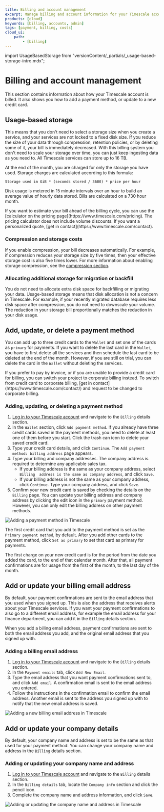 ```yaml
---
title: Billing and account management
excerpt: Manage billing and account information for your Timescale account
products: [cloud]
keywords: [billing, accounts, admin]
tags: [payment, billing, costs]
cloud_ui:
    path:
        - [billing]
---
```


import UsageBasedStorage from "versionContent/_partials/_usage-based-storage-intro.mdx";

# Billing and account management

This section contains information about how your Timescale account is billed.
It also shows you how to add a payment method, or update to a new credit card.

## Usage-based storage

<UsageBasedStorage />

This means that you don't need to select a storage size when you create a
service, and your services are not locked to a fixed disk size. If you reduce
the size of your data through compression, retention policies, or by deleting
some of it, your bill is immediately decreased. With this billing system you
don't need to scale your storage over time, you can just keep ingesting data as
you need to. All Timescale services can store up to 16&nbsp;TB.

At the end of the month, you are charged for only the storage you have used. Storage
charges are calculated according to this formula:

```txt
Storage used in GiB * (seconds stored / 3600) * price per hour
```

Disk usage is metered in 15 minute intervals over an hour to build an average
value of hourly data stored. Bills are calculated on a 730 hour month.

<Highlight type="note">
If you want to estimate your bill ahead of the billing cycle, you can use the
[calculator on the pricing page](https://www.timescale.com/pricing).
The pricing calculator does not include volume discounts. If you want a
personalized quote, [get in contact](https://www.timescale.com/contact).
</Highlight>

### Compression and storage costs

If you enable compression, your bill decreases automatically. For example, if
compression reduces your storage size by five times, then your effective storage
cost is also five times lower. For more information about enabling storage
compression, see the [compression section][compression].

### Allocating additional storage for migration or backfill

You do not need to allocate extra disk space for backfilling or migrating your
data. Usage-based storage means that disk allocation is not a concern in
Timescale. For example, if your recently migrated database requires less disk
space after compression, you do not need to downscale your volume. The reduction
in your storage bill proportionally matches the reduction in your disk usage.

## Add, update, or delete a payment method

You can add up to three credit cards to the `Wallet` and set one of the cards as
`primary` for payments. If you want to delete the last card in the `Wallet`, you
have to first delete all the services and then schedule the last card to be
deleted at the end of the month. However, if you are still on trial, you can
delete the card in the `Wallet` without deleting the services.

<Highlight type="important">
If you prefer to pay by invoice, or if you are unable to provide a credit card
for billing, you can switch your project to corporate billing instead. To switch
from credit card to corporate billing,
[get in contact](https://www.timescale.com/contact/)
and request to be changed to corporate billing.
</Highlight>

<Procedure>

### Adding, updating, or deleting a payment method

1.  [Log in to your Timescale account][cloud-login] and navigate to
    the `Billing` details section.
1.  In the `Wallet` section, click `Add payment method`. If you already have
    three credit cards saved in the payment methods, you need to delete at least
    one of them before you start. Click the trash can icon to delete your saved
    credit card.
1.  Type your credit card details, and click `Continue`.
    The `Add payment method: billing address` page appears.
1.  Type your billing and company addresses. The company address is
    required to determine any applicable sales tax.
    *   If your billing address is the same as your company address, select
      `Billing  address is the same as company address`, and click `Save`.
    *   If your billing address is not the same as your company address, click
      `Continue`. Type your company address, and click `Save`.
1.  Confirm your new credit card is saved by checking the details on the
    `Billing` page.
    You can update your billing address and company address by clicking the edit
    icon in the `primary` payment method. However, you can only edit the billing
    address on other payment methods.

<img class="main-content__illustration" src="https://assets.timescale.com/docs/images/tsc-add-creditcard.webp" alt="Adding a payment method in Timescale"/>

</Procedure>

The first credit card that you add to the payment method is set as the `Primary
payment method`, by default. After you add other cards to the payment method,
click `Set as primary` to set that card as primary for payments.

<Highlight type="note">
The first charge on your new credit card is for the period from the date you
added the card, to the end of that calendar month. After that, all payment
confirmations are for usage from the first of the month, to the last day of the
month.
</Highlight>

## Add or update your billing email address

By default, your payment confirmations are sent to the email
address that you used when you signed up. This is also the address that receives
alerts about your Timescale services. If you want your payment
confirmations to also go to a different email address, for example the email
address for your finance department, you can add it in the `Billing` details
section.

<Highlight type="note">
When you add a billing email address, payment confirmations are sent to both the
email address you add, and the original email address that you signed up with.
</Highlight>

<Procedure>

### Adding a billing email address

1.  [Log in to your Timescale account][cloud-login] and navigate to
    the `Billing` details section.
1.  In the `Payment emails` tab, click `Add New Email`.
1.  Type the email address that you want  payment confirmations
    sent to, and click `Add email`. A confirmation email is sent to the email
    address you entered.
1.  Follow the instructions in the confirmation email to confirm the email
    address. Another email is sent to the address you signed up with to notify
    that the new email address is saved.

<img class="main-content__illustration" src="https://assets.timescale.com/docs/images/tsc-add-billing-email.webp" alt="Adding a new billing email address in Timescale"/>

</Procedure>

## Add or update your company details

By default, your company name and address is set to be the same as that used for
your payment method. You can change your company name and address in the
`Billing` details section.

<Procedure>

### Adding or updating your company name and address

1.  [Log in to your Timescale account][cloud-login] and navigate to
    the `Billing` details section.
1.  In the `Billing details` tab, locate the `Company info` section and click
    the pencil icon.
1.  Complete the company name and address information, and click `Save`.

<img class="main-content__illustration" src="https://assets.timescale.com/docs/images/tsc_edit_companyinfo.webp" alt="Adding or updating the company name and address in Timescale"/>

</Procedure>

[cloud-login]: https://console.cloud.timescale.com/
[compression]: /use-timescale/:currentVersion:/compression/
